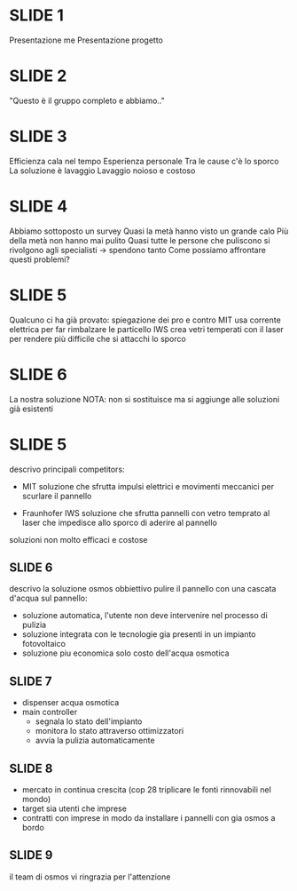 
# SLIDE 1
Presentazione me
Presentazione progetto
# SLIDE 2
"Questo è il gruppo completo e abbiamo.."
# SLIDE 3
Efficienza cala nel tempo
Esperienza personale
Tra le cause c'è lo sporco
La soluzione è lavaggio
Lavaggio noioso e costoso
# SLIDE 4
Abbiamo sottoposto un survey
Quasi la metà hanno visto un grande calo
Più della metà non hanno mai pulito
Quasi tutte le persone che puliscono si rivolgono agli specialisti -> spendono tanto
Come possiamo affrontare questi problemi?
# SLIDE 5
Qualcuno ci ha già provato: spiegazione dei pro e contro
MIT usa corrente elettrica per far rimbalzare le particello
IWS crea vetri temperati con il laser per rendere più difficile che si attacchi lo sporco
# SLIDE 6
La nostra soluzione
NOTA: non si sostituisce ma si aggiunge alle soluzioni già esistenti
# SLIDE 5

descrivo principali competitors:

- MIT soluzione che sfrutta impulsi elettrici e movimenti meccanici per scurlare il pannello

- Fraunhofer IWS soluzione che sfrutta pannelli con vetro temprato al laser che impedisce allo sporco di aderire al pannello 

soluzioni non molto efficaci e costose

## SLIDE 6


descrivo la soluzione osmos obbiettivo pulire il pannello con una cascata d'acqua sul pannello: 

-  soluzione automatica, l'utente non deve intervenire nel processo di pulizia
- soluzione integrata con le tecnologie gia presenti in un impianto fotovoltaico
- soluzione piu economica solo costo dell'acqua osmotica

## SLIDE 7

- dispenser acqua osmotica
- main controller 
	- segnala lo stato dell'impianto 
	- monitora lo stato attraverso ottimizzatori
	- avvia la pulizia automaticamente

## SLIDE 8 

 - mercato in continua crescita  (cop 28 triplicare le fonti rinnovabili nel mondo)
 - target sia utenti che imprese
 - contratti con imprese in modo da installare i pannelli con gia osmos a bordo

## SLIDE 9 

il team di osmos vi ringrazia per l'attenzione
